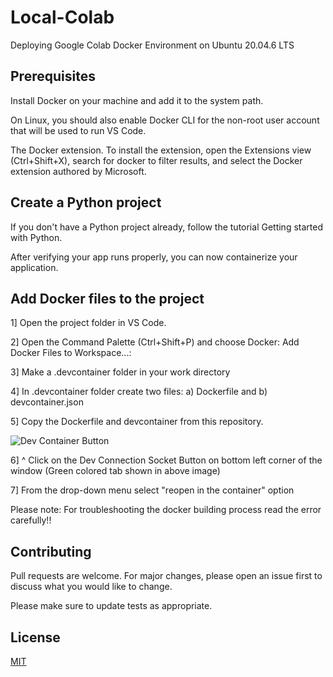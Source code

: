 # Local-Colab
Deploying Google Colab Docker Environment on Ubuntu 20.04.6 LTS 

## Prerequisites

Install Docker on your machine and add it to the system path.

On Linux, you should also enable Docker CLI for the non-root user account that will be used to run VS Code.

The Docker extension. To install the extension, open the Extensions view (Ctrl+Shift+X), search for docker to filter results, and select the Docker extension authored by Microsoft.

## Create a Python project

If you don't have a Python project already, follow the tutorial Getting started with Python.

After verifying your app runs properly, you can now containerize your application.

## Add Docker files to the project

1] Open the project folder in VS Code.

2] Open the Command Palette (Ctrl+Shift+P) and choose Docker: Add Docker Files to Workspace...:

3] Make a .devcontainer folder in your work directory

4] In .devcontainer folder create two files: a) Dockerfile  and b) devcontainer.json

5] Copy the Dockerfile and devcontainer from this repository.

![Dev Container Button](https://miro.medium.com/v2/resize:fit:786/format:webp/1*vuTi7eqfDNb-aQRqyXlQXw.png)

6] ^ Click on the Dev Connection Socket Button on bottom left corner of the window (Green colored tab shown in above image)

7] From the drop-down menu select "reopen in the container" option

Please note: For troubleshooting the docker building process read the error carefully!!


## Contributing

Pull requests are welcome. For major changes, please open an issue first
to discuss what you would like to change.

Please make sure to update tests as appropriate.

## License

[MIT](https://choosealicense.com/licenses/mit/)
